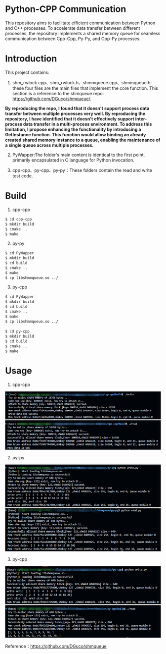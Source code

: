 # Python-CPP Communication
This repository aims to facilitate efficient communication between Python and C++ processes. To accelerate data transfer between different processes, the repository implements a shared memory queue for seamless communication between Cpp-Cpp, Py-Py, and Cpp-Py processes.
# Introduction
This project contains:
1. shm_rwlock.cpp、shm_rwlock.h、shmmqueue.cpp、shmmqueue.h: these four files are the main files that implement the core function. This section is a reference to the shmqueue repo: https://github.com/DGuco/shmqueue/.


__By reproducing the repo, I found that it doesn't support process data transfer between multiple processes very well. By reproducing the repository, I have identified that it doesn't effectively support inter-process data transfer in a multi-process environment. To address this limitation, I propose enhancing the functionality by introducing a GetInstance function. This function would allow binding an already created shared memory instance to a queue, enabling the maintenance of a single queue across multiple processes.__

2. PyWapper:The folder's main content is identical to the first point, primarily encapsulated in C language for Python invocation.


3. cpp-cpp、py-cpp、py-py：These folders contain the read and write test code.
 
# Build
1. cpp-cpp
```
$ cd cpp-cpp
$ mkdir build
$ cmake ..
$ make
```
2. py-py
```
$ cd PyWapper
$ mkdir build
$ cd build
$ cmake ..
$ make
$ cp libshmmqueue.so ../
```
3. py-cpp
```
$ cd PyWapper
$ mkdir build
$ cd build
$ cmake ..
$ make
$ cp libshmmqueue.so ../

$ cd py-cpp
$ mkdir build 
$ cd build
$ cmake ..
$ make
```
# Usage
1. cpp-cpp

![cpp-write](./assets/cpp_cpp_write.png)
![cpp-read](./assets/cpp_cpp_read.png)

2. py-py

![py-write](./assets/py_py_write.png)
![py-read](./assets/py_py_read.png)


3. py-cpp

![py-write](./assets/py_cpp_write.png)
![cpp-read](./assets/py_cpp_read.png)

Reference：https://github.com/DGuco/shmqueue
